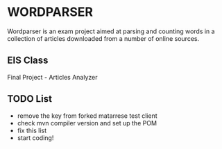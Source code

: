 # WORDPARSER

Wordparser is an exam project aimed at parsing and counting words in a collection of articles downloaded from a number of online sources.

## EIS Class

Final Project - Articles Analyzer

## TODO List

- remove the key from forked matarrese test client
- check mvn compiler version and set up the POM
- fix this list
- start coding!
